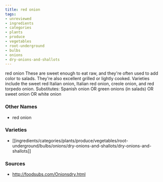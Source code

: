 ```yaml
---
title: red onion
tags:
- unreviewed
- ingredients
- categories
- plants
- produce
- vegetables
- root-underground
- bulbs
- onions
- dry-onions-and-shallots
---
```

red onion These are sweet enough to eat raw, and they're often used to add color to salads. They're also excellent grilled or lightly cooked. Varieties include the sweet red Italian onion, Italian red onion, creole onion, and red torpedo onion. Substitutes: Spanish onion OR green onions (in salads) OR sweet onion OR white onion

### Other Names

* red onion

### Varieties

* [[ingredients/categories/plants/produce/vegetables/root-underground/bulbs/onions/dry-onions-and-shallots/dry-onions-and-shallots]]

### Sources
* http://foodsubs.com/Onionsdry.html
